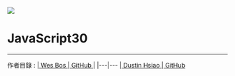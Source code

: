 ![](https://javascript30.com/images/JS3-social-share.png)

# JavaScript30

****
作者目錄 :
|[ Wes Bos ](https://github.com/wesbos)|[ GitHub ](https://github.com/wesbos/JavaScript30)|
|---|---
|[ Dustin Hsiao ](https://github.com/dustinhsiao21)|[ GitHub ](https://github.com/dustinhsiao21/Javascript30-dustin)



